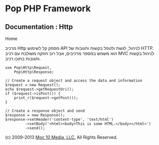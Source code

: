 Pop PHP Framework
=================

Documentation : Http
--------------------

Home

מרכיב Http מספק קל לשימוש API לניהול, לגשת ולטפל בקשות ותגובות של HTTP.
הוא משמש במספר מרכיבים, אבל רוב חוזקה משולבת עם רכיב MVC לניהול בקשות
ותגובות בתוכו רכיב.

    use Pop\Http\Request,
        Pop\Http\Response;

    // Create a request object and access the data and information
    $request = new Request();
    echo $request->getRequestUri();
    if ($request->isPost()) {
        print_r($request->getPost());
    }

    // Create a response object and send
    $response = new Response();
    $response->setHeader('content-type', 'text/html')
             ->setBody('<html><body>This is some HTML.</body></html>')
             ->send();

\(c) 2009-2013 [Moc 10 Media, LLC.](http://www.moc10media.com) All
Rights Reserved.
